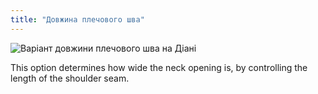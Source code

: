 ```yaml
---
title: "Довжина плечового шва"
---
```


![Варіант довжини плечового шва на Діані](./shoulderseamlength.svg)

This option determines how wide the neck opening is, by controlling the length of the shoulder seam.




